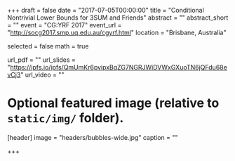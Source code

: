 +++
draft = false
date = "2017-07-05T00:00:00"
title = "Conditional Nontrivial Lower Bounds for 3SUM and Friends"
abstract = ""
abstract_short = ""
event = "CG:YRF 2017"
event_url = "http://socg2017.smp.uq.edu.au/cgyrf.html"
location = "Brisbane, Australia"

selected = false
math = true

url_pdf = ""
url_slides = "https://ipfs.io/ipfs/QmUmKr6pvipxBqZG7NGRJWiDVWxGXuoTN6jQFdu68evCj3"
url_video = ""

# Optional featured image (relative to `static/img/` folder).
[header]
image = "headers/bubbles-wide.jpg"
caption = ""

+++

<!--Embed your slides or video here using-->
<!--[shortcodes](https://gcushen.github.io/hugo-academic-demo/post/writing-markdown-latex/).-->
<!--Further details can easily be added using *Markdown* and $\rm \LaTeX$ math-->
<!--code. -->
